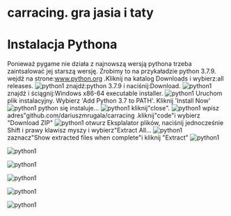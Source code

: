 # carracing. gra jasia i taty

# Instalacja Pythona
Ponieważ pygame nie działa z najnowszą wersją pythona trzeba zaintsalować jej starszą wersję. 
Zrobimy to na przykaładzie python 3.7.9.
wejdź na strone:www.python.org .Kliknij na katalog Downloads i wybierz:all releases.
![python1](images/screenshots/2021-02-27_10h02_27.png)
znajdź:python 3.7.9 i naciśnij:Download.
![python1](images/screenshots/2021-02-27_10h04_39.png)
znajdź i ściągnij:Windows x86-64 executable installer.
![python1](images/screenshots/2021-02-27_10h05_06.png)
Uruchom plik instalacyjny.
Wybierz 'Add Python 3.7 to PATH'.
Kliknij 'Install Now'
![python1](images/screenshots/2021-02-27_10h07_23.png)
python się instaluje...
![python1](images/screenshots/2021-02-27_10h08_07.png)
kliknij"close".
![python1](images/screenshots/2021-02-27_10h08_51.png)
wpisz adres"github.com/dariuszmrugala/carracing .kliknij"code"i wybierz "Download ZIP"
![python1](images/screenshots/2021-02-27_10h09_18.png)
otwurz Eksplalator plików, naciśnij jednocześnie Shift i prawy klawisz myszy i wybierz"Extract All...
![python1](images/screenshots/2021-02-27_10h11_21.png)
zaznacz"Show extracted files when complete"i kliknij "Extract"
![python1](images/screenshots/2021-02-27_10h11_26.png)

![python1](images/screenshots/2021-02-27_10h16_29.png)

![python1](images/screenshots/2021-02-27_10h16_51.png)

![python1](images/screenshots/2021-02-27_10h18_20.png)

![python1](images/screenshots/2021-02-27_10h19_47.png)

![python1](images/screenshots/2021-02-27_10h20_47.png)

